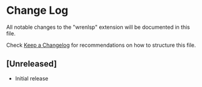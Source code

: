 # Change Log

All notable changes to the "wrenlsp" extension will be documented in this file.

Check [Keep a Changelog](http://keepachangelog.com/) for recommendations on how to structure this file.

## [Unreleased]

- Initial release